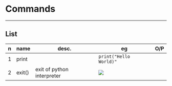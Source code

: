 # Commands

---

## List
|n|name|desc.|eg|O/P|
|-|----|-----|--|---|
|1|print||`print("Hello World)"`|
|2|exit()|exit of python interpreter|<img src="https://i.imgur.com/0ZFQ5Zt.png">|
